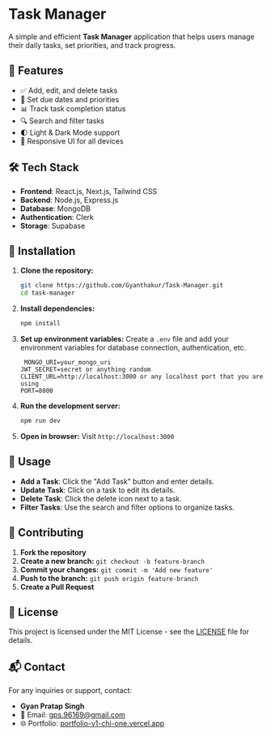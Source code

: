 # Task Manager

A simple and efficient **Task Manager** application that helps users manage their daily tasks, set priorities, and track progress.

## 🚀 Features

- ✅ Add, edit, and delete tasks
- 📅 Set due dates and priorities
- 📊 Track task completion status
- 🔍 Search and filter tasks
- 🌓 Light & Dark Mode support
- 📱 Responsive UI for all devices

## 🛠️ Tech Stack

- **Frontend**: React.js, Next.js, Tailwind CSS
- **Backend**: Node.js, Express.js
- **Database**: MongoDB
- **Authentication**: Clerk
- **Storage**: Supabase

## 📌 Installation

1. **Clone the repository:**
   ```sh
   git clone https://github.com/Gyanthakur/Task-Manager.git
   cd task-manager
   ```
2. **Install dependencies:**
   ```sh
   npm install
   ```
3. **Set up environment variables:**
   Create a `.env` file and add your environment variables for database connection, authentication, etc.
   ```env
    MONGO_URI=your_mongo_uri
   JWT_SECRET=secret or anything random
   CLIENT_URL=http://localhost:3000 or any localhost port that you are using
   PORT=8000
   ```
4. **Run the development server:**
   ```sh
   npm run dev
   ```
5. **Open in browser:**
   Visit `http://localhost:3000`

## 🎯 Usage

- **Add a Task**: Click the "Add Task" button and enter details.
- **Update Task**: Click on a task to edit its details.
- **Delete Task**: Click the delete icon next to a task.
- **Filter Tasks**: Use the search and filter options to organize tasks.

## 🤝 Contributing

1. **Fork the repository**
2. **Create a new branch:** `git checkout -b feature-branch`
3. **Commit your changes:** `git commit -m 'Add new feature'`
4. **Push to the branch:** `git push origin feature-branch`
5. **Create a Pull Request**

## 📄 License

This project is licensed under the MIT License - see the [LICENSE](LICENSE) file for details.

## 📬 Contact

For any inquiries or support, contact:
- **Gyan Pratap Singh**
- 📧 Email: gps.96169@gmail.com
- 🌐 Portfolio: [portfolio-v1-chi-one.vercel.app](https://gyan-pratap-singh.vercel.app/)





